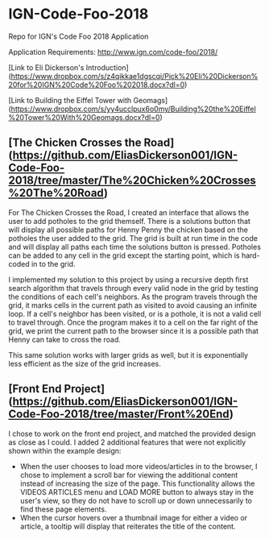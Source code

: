 # IGN-Code-Foo-2018
Repo for IGN's Code Foo 2018 Application

Application Requirements:
http://www.ign.com/code-foo/2018/

[Link to Eli Dickerson's Introduction] (https://www.dropbox.com/s/z4qikkae1dgscqi/Pick%20Eli%20Dickerson%20for%20IGN%20Code%20Foo%202018.docx?dl=0)

[Link to Building the Eiffel Tower with Geomags] (https://www.dropbox.com/s/yy4ucclpux6o0my/Building%20the%20Eiffel%20Tower%20With%20Geomags.docx?dl=0)

## [The Chicken Crosses the Road] (https://github.com/EliasDickerson001/IGN-Code-Foo-2018/tree/master/The%20Chicken%20Crosses%20The%20Road)

For The Chicken Crosses the Road, I created an interface that allows the user to add potholes to the grid themself. There is a solutions button that will display all possible paths for Henny Penny the chicken based on the potholes the user added to the grid. The grid is built at run time in the code and will display all paths each time the solutions button is pressed. Potholes can be added to any cell in the grid except the starting point, which is hard-coded in to the grid.

I implemented my solution to this project by using a recursive depth first search algorithm that travels through every valid node in the grid by testing the conditions of each cell's neighbors. As the program travels through the grid, it marks cells in the current path as visited to avoid causing an infinite loop. If a cell's neighbor has been visited, or is a pothole, it is not a valid cell to travel through. Once the program makes it to a cell on the far right of the grid, we print the current path to the browser since it is a possible path that Henny can take to cross the road.

This same solution works with larger grids as well, but it is exponentially less efficient as the size of the grid increases.

## [Front End Project] (https://github.com/EliasDickerson001/IGN-Code-Foo-2018/tree/master/Front%20End)

I chose to work on the front end project, and matched the provided design as close as I could. I added 2 additional features that were not explicitly shown within the example design: 
- When the user chooses to load more videos/articles in to the browser, I chose to implement a scroll bar for viewing the additional content instead of increasing the size of the page. This functionality allows the VIDEOS ARTICLES menu and LOAD MORE button to always stay in the user's view, so they do not have to scroll up or down unnecessarily to find these page elements.
- When the cursor hovers over a thumbnail image for either a video or article, a tooltip will display that reiterates the title of the content.
